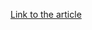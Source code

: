 [Link to the article](https://blog.eclecticiq.com/eclecticiq-monthly-vulnerability-trend-report-april-2020?hsLang=en)
